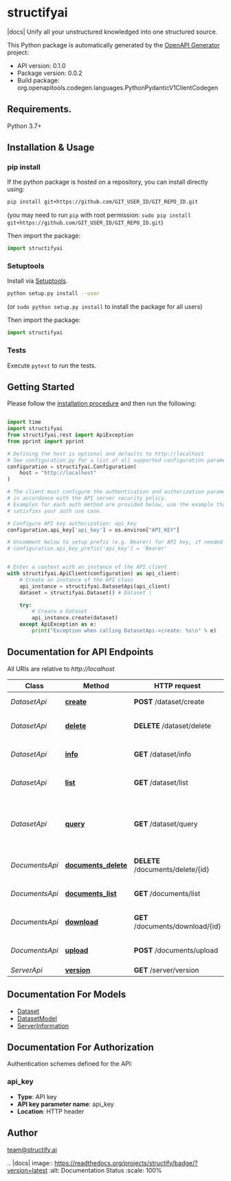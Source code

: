 # structifyai
|docs|
Unify all your unstructured knowledged into one structured source.

This Python package is automatically generated by the [OpenAPI Generator](https://openapi-generator.tech) project:

- API version: 0.1.0
- Package version: 0.0.2
- Build package: org.openapitools.codegen.languages.PythonPydanticV1ClientCodegen

## Requirements.

Python 3.7+

## Installation & Usage
### pip install

If the python package is hosted on a repository, you can install directly using:

```sh
pip install git+https://github.com/GIT_USER_ID/GIT_REPO_ID.git
```
(you may need to run `pip` with root permission: `sudo pip install git+https://github.com/GIT_USER_ID/GIT_REPO_ID.git`)

Then import the package:
```python
import structifyai
```

### Setuptools

Install via [Setuptools](http://pypi.python.org/pypi/setuptools).

```sh
python setup.py install --user
```
(or `sudo python setup.py install` to install the package for all users)

Then import the package:
```python
import structifyai
```

### Tests

Execute `pytest` to run the tests.

## Getting Started

Please follow the [installation procedure](#installation--usage) and then run the following:

```python

import time
import structifyai
from structifyai.rest import ApiException
from pprint import pprint

# Defining the host is optional and defaults to http://localhost
# See configuration.py for a list of all supported configuration parameters.
configuration = structifyai.Configuration(
    host = "http://localhost"
)

# The client must configure the authentication and authorization parameters
# in accordance with the API server security policy.
# Examples for each auth method are provided below, use the example that
# satisfies your auth use case.

# Configure API key authorization: api_key
configuration.api_key['api_key'] = os.environ["API_KEY"]

# Uncomment below to setup prefix (e.g. Bearer) for API key, if needed
# configuration.api_key_prefix['api_key'] = 'Bearer'


# Enter a context with an instance of the API client
with structifyai.ApiClient(configuration) as api_client:
    # Create an instance of the API class
    api_instance = structifyai.DatasetApi(api_client)
    dataset = structifyai.Dataset() # Dataset | 

    try:
        # Create a Dataset
        api_instance.create(dataset)
    except ApiException as e:
        print("Exception when calling DatasetApi->create: %s\n" % e)

```

## Documentation for API Endpoints

All URIs are relative to *http://localhost*

Class | Method | HTTP request | Description
------------ | ------------- | ------------- | -------------
*DatasetApi* | [**create**](docs/DatasetApi.md#create) | **POST** /dataset/create | Create a Dataset
*DatasetApi* | [**delete**](docs/DatasetApi.md#delete) | **DELETE** /dataset/delete | Remove a kg from the database
*DatasetApi* | [**info**](docs/DatasetApi.md#info) | **GET** /dataset/info | Grabs a dataset by its id.
*DatasetApi* | [**list**](docs/DatasetApi.md#list) | **GET** /dataset/list | List knowledge graph
*DatasetApi* | [**query**](docs/DatasetApi.md#query) | **GET** /dataset/query | Query a dataset using conventional mechanisms like filter.
*DocumentsApi* | [**documents_delete**](docs/DocumentsApi.md#documents_delete) | **DELETE** /documents/delete/{id} | Delete a file from the database
*DocumentsApi* | [**documents_list**](docs/DocumentsApi.md#documents_list) | **GET** /documents/list | List all files in the database
*DocumentsApi* | [**download**](docs/DocumentsApi.md#download) | **GET** /documents/download/{id} | Download a file from the database
*DocumentsApi* | [**upload**](docs/DocumentsApi.md#upload) | **POST** /documents/upload | Add a new file to the database
*ServerApi* | [**version**](docs/ServerApi.md#version) | **GET** /server/version | Version


## Documentation For Models

 - [Dataset](docs/Dataset.md)
 - [DatasetModel](docs/DatasetModel.md)
 - [ServerInformation](docs/ServerInformation.md)


<a id="documentation-for-authorization"></a>
## Documentation For Authorization


Authentication schemes defined for the API:
<a id="api_key"></a>
### api_key

- **Type**: API key
- **API key parameter name**: api_key
- **Location**: HTTP header


## Author

team@structify.ai


.. |docs| image:: https://readthedocs.org/projects/structify/badge/?version=latest
    :alt: Documentation Status
    :scale: 100%

